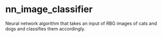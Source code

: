 # nn_image_classifier
Neural network algorithm that takes an input of RBG images of cats and dogs and classifies them accordingly.

